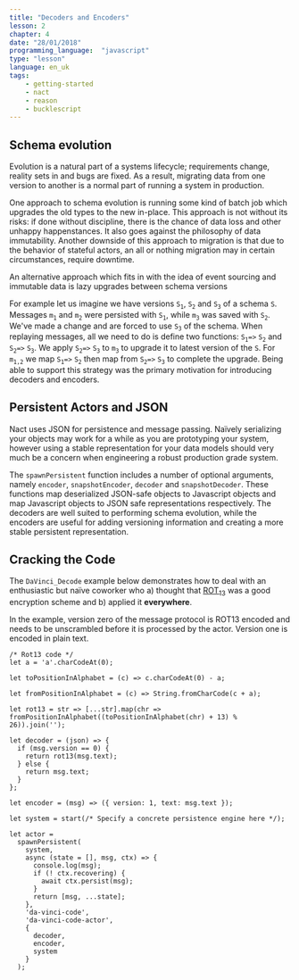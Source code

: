 ```yaml
---
title: "Decoders and Encoders"
lesson: 2
chapter: 4
date: "28/01/2018"
programming_language:  "javascript"
type: "lesson"
language: en_uk
tags:
    - getting-started
    - nact
    - reason
    - bucklescript
---
```

## Schema evolution 
Evolution is a natural part of a systems lifecycle; requirements change, reality sets in and bugs are fixed. 
As a result, migrating data from one version to another is a normal part of running a system in production.

One approach to schema evolution is running some kind of batch job which upgrades the old types to the new in-place.
This approach is not without its risks: if done without discipline, there is the chance of data loss and other unhappy happenstances. It also goes against the philosophy of data immutability. Another downside of this approach to migration is that due to the behavior of stateful actors, an all or nothing migration may in certain circumstances, require downtime. 

An alternative approach which fits in with the idea of event sourcing and immutable data is lazy upgrades between schema versions

For example let us imagine we have versions `S`<sub>`1`</sub>, `S`<sub>`2`</sub> and `S`<sub>`3`</sub> of a schema `S`. Messages `m`<sub>`1`</sub> and `m`<sub>`2`</sub> were persisted with `S`<sub>`1`</sub>, while `m`<sub>`3`</sub> was saved with `S`<sub>`2`</sub>. We've made a change and are forced to use `S`<sub>`3`</sub> of the schema. When replaying messages, all we need to do is define two functions: `S`<sub>`1`</sub>` => ` `S`<sub>`2`</sub> and `S`<sub>`2`</sub>` => ` `S`<sub>`3`</sub>. We apply `S`<sub>`2`</sub>` => ` `S`<sub>`3`</sub> to `m`<sub>`3`</sub> to upgrade it to latest version of the `S`. For `m`<sub>`1,2`</sub> we map `S`<sub>`1`</sub>` => ` `S`<sub>`2`</sub> then map from `S`<sub>`2`</sub>` => ` `S`<sub>`3`</sub> to complete the upgrade. Being able to support this strategy was the primary motivation for introducing decoders and encoders.

## Persistent Actors and JSON

Nact uses JSON for persistence and message passing. Naïvely serializing your objects may work for a while as you are prototyping your system, however using a stable representation for your data models should very much be a concern when engineering a robust production grade system. 

The `spawnPersistent` function includes a number of optional arguments, namely `encoder`, `snapshotEncoder`, `decoder` and `snapshotDecoder`. These functions map deserialized JSON-safe objects to Javascript objects and map Javascript objects to JSON safe representations respectively. The decoders are well suited to performing schema evolution, while the encoders are useful for adding versioning information and creating a more stable persistent representation. 

## Cracking the Code
The `DaVinci_Decode` example below demonstrates how to deal with an enthusiastic but naïve coworker who a) thought that [ROT<sub>13</sub>](https://en.wikipedia.org/wiki/ROT13) was a good encryption scheme and b) applied it **everywhere**. 

In the example, version zero of the message protocol is ROT13 encoded and needs to be unscrambled before 
it is processed by the actor. Version one is encoded in plain text.

```reason
/* Rot13 code */
let a = 'a'.charCodeAt(0);

let toPositionInAlphabet = (c) => c.charCodeAt(0) - a;

let fromPositionInAlphabet = (c) => String.fromCharCode(c + a);

let rot13 = str => [...str].map(chr => fromPositionInAlphabet((toPositionInAlphabet(chr) + 13) % 26)).join('');

let decoder = (json) => {
  if (msg.version == 0) {
    return rot13(msg.text);
  } else {
    return msg.text;
  }
};

let encoder = (msg) => ({ version: 1, text: msg.text });

let system = start(/* Specify a concrete persistence engine here */);

let actor =
  spawnPersistent(
    system,    
    async (state = [], msg, ctx) => {
      console.log(msg);      
      if (! ctx.recovering) {
        await ctx.persist(msg);
      }
      return [msg, ...state];
    },
    'da-vinci-code',
    'da-vinci-code-actor',
    {
      decoder,    
      encoder,
      system      
    }    
  );
```

